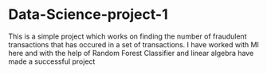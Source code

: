 # Data-Science-project-1
This is a simple project which works on finding the number of fraudulent transactions that has occured in a set of transactions. I have worked with Ml here and with the help of Random Forest Classifier and linear algebra have made a successful project
